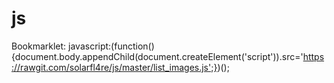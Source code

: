 js
==

Bookmarklet:
    javascript:(function(){document.body.appendChild(document.createElement('script')).src='https://rawgit.com/solarfl4re/js/master/list_images.js';})();
